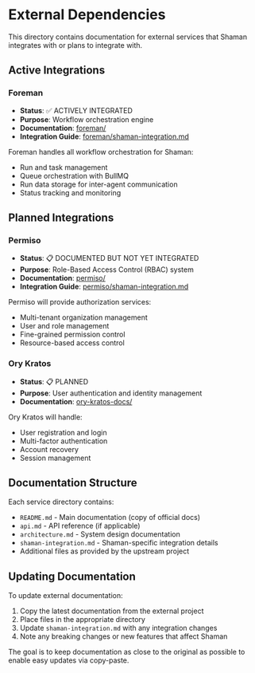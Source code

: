 # External Dependencies

This directory contains documentation for external services that Shaman integrates with or plans to integrate with.

## Active Integrations

### Foreman
- **Status**: ✅ ACTIVELY INTEGRATED
- **Purpose**: Workflow orchestration engine
- **Documentation**: [foreman/](foreman/)
- **Integration Guide**: [foreman/shaman-integration.md](foreman/shaman-integration.md)

Foreman handles all workflow orchestration for Shaman:
- Run and task management
- Queue orchestration with BullMQ
- Run data storage for inter-agent communication
- Status tracking and monitoring

## Planned Integrations

### Permiso
- **Status**: 📋 DOCUMENTED BUT NOT YET INTEGRATED
- **Purpose**: Role-Based Access Control (RBAC) system
- **Documentation**: [permiso/](permiso/)
- **Integration Guide**: [permiso/shaman-integration.md](permiso/shaman-integration.md)

Permiso will provide authorization services:
- Multi-tenant organization management
- User and role management
- Fine-grained permission control
- Resource-based access control

### Ory Kratos
- **Status**: 📋 PLANNED
- **Purpose**: User authentication and identity management
- **Documentation**: [ory-kratos-docs/](ory-kratos-docs/)

Ory Kratos will handle:
- User registration and login
- Multi-factor authentication
- Account recovery
- Session management

## Documentation Structure

Each service directory contains:
- `README.md` - Main documentation (copy of official docs)
- `api.md` - API reference (if applicable)
- `architecture.md` - System design documentation
- `shaman-integration.md` - Shaman-specific integration details
- Additional files as provided by the upstream project

## Updating Documentation

To update external documentation:

1. Copy the latest documentation from the external project
2. Place files in the appropriate directory
3. Update `shaman-integration.md` with any integration changes
4. Note any breaking changes or new features that affect Shaman

The goal is to keep documentation as close to the original as possible to enable easy updates via copy-paste.